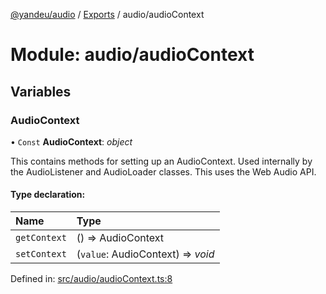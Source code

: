[@yandeu/audio](../README.md) / [Exports](../modules.md) / audio/audioContext

# Module: audio/audioContext

## Variables

### AudioContext

• `Const` **AudioContext**: *object*

This contains methods for setting up an AudioContext.
Used internally by the AudioListener and AudioLoader classes.
This uses the Web Audio API.

#### Type declaration:

Name | Type |
:------ | :------ |
`getContext` | () => AudioContext |
`setContext` | (`value`: AudioContext) => *void* |

Defined in: [src/audio/audioContext.ts:8](https://github.com/yandeu/audio/blob/228bbf8/src/audio/audioContext.ts#L8)
